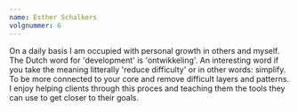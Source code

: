 ```yaml
---
name: Esther Schalkers
volgnummer: 6
---
```


On a daily basis I am occupied with personal growth in others and myself. The Dutch word for 'development' is 'ontwikkeling'. An interesting word if you take the meaning litterally 'reduce difficulty' or in other words: simplify. To be more connected to your core and remove difficult layers and patterns. I enjoy helping clients through this proces and teaching them the tools they can use to get closer to their goals.